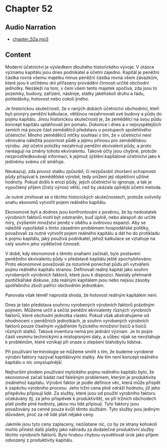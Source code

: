 # Chapter 52

## Audio Narration

- [chapter_52a.mp3](../5-audio-chunks-espeak/chapter_52a.mp3)

## Content

<!-- Source: ESPEAK_AUDIO-chapter_52a-OPTIMIZED.md -->

Moderní účetnictví je výsledkem dlouhého historického vývoje. V otázce významu kapitálu jsou dnes podnikatel a účetní zajedno. Kapitál je peněžní částka rovná všemu majetku minus peněžní částka rovná všem závazkům, které jsou k určitému dni přiřazeny provádění činnosti určité obchodní jednotky. Nezáleží na tom, v čem všem tento majetek spočívá, zda jsou to pozemky, budovy, zařízení, nástroje, statky jakéhokoli druhu a řádu, pohledávky, hotovost nebo cokoli jiného.

Je historickou skutečností, že v raných dobách účetnictví obchodníci, kteří byli pionýry peněžní kalkulace, většinou nezahrnovali své budovy a půdu do pojmu kapitálu. Jinou historickou skutečností je, že zemědělci na svou půdu koncept kapitálu uplatňovali jen pomalu. Dokonce i dnes a v nejvyspělejších zemích má pouze část zemědělců představu o postupech spolehlivého účetnictví. Mnoho zemědělců mlčky souhlasí s tím, že v účetnictví není věnována náležitá pozornost půdě a jejímu přínosu pro zemědělskou výrobu. Její účetní položky nezahrnují peněžní ekvivalent půdy, a proto nereagují na změny tohoto ekvivalentu. Takové účty jsou chybné, protože nezprostředkovávají informaci, k jejímuž zjištění kapitálové účetnictví jako k jedinému svému cíli směřuje.

Neukazují, zda provoz statku způsobil, či nezpůsobil zhoršení schopnosti půdy přispívat k zemědělské výrobě, tedy snížení její objektivní užitné hodnoty. Pokud došlo k erozi půdy, jejich účetnictví to ignoruje, a tak je vypočtený příjem (čistý výnos) větší, než by ukázala úplnější účetní metoda.

Je nutné zmiňovat se o těchto historických skutečnostech, protože ovlivnily snahu ekonomů vytvořit pojem reálného kapitálu.

Ekonomové byli a dodnes jsou konfrontováni s pověrou, že by nedostatek výrobních faktorů mohl být odstraněn, buď úplně, nebo alespoň do určité míry, zvýšením množství peněz v oběhu a úvěrovou expanzí. Aby se náležitě vypořádali s tímto zásadním problémem hospodářské politiky, považovali za nutné vytvořit pojem reálného kapitálu a dát ho do protikladu k pojmu kapitálu, jaký používá podnikatel, jehož kalkulace se vztahuje na celý souhrn jeho výdělečné činnosti.

V době, kdy ekonomové s těmito snahami začínali, bylo postavení peněžního ekvivalentu půdy v představě kapitálu ještě zpochybňováno. Proto ekonomové považovali za rozumné ponechat půdu při vytváření pojmu reálného kapitálu stranou. Definovali reálný kapitál jako souhrn vyrobených výrobních faktorů, které jsou k dispozici. Nastaly přehnaně puntičkářské diskuse, zda reálným kapitálem jsou nebo nejsou zásoby spotřebního zboží patřící obchodním jednotkám.

Panovala však téměř naprostá shoda, že hotovost reálným kapitálem není.

Dnes je tato představa souhrnu vyrobených výrobních faktorů prázdným pojmem. Můžeme určit a sečíst peněžní ekvivalenty různých výrobních faktorů, které obchodní jednotka vlastní. Pokud však abstrahujeme od ohodnocení v peněžních jednotkách, je souhrn vyrobených výrobních faktorů pouze číselným vyjádřením fyzického množství tisíců a tisíců různých statků. Taková inventura nemá pro jednání význam. Je to popis části vesmíru technickými a místopisnými daty, a vůbec nijak se nevztahuje k problémům, které vznikají při snaze o zlepšení blahobytu lidstva.

Při používání terminologie se můžeme smířit s tím, že budeme vyrobené výrobní faktory nazývat kapitálovými statky. Ale tím není koncept reálného kapitálu o nic smysluplnější.

Nejhorším plodem používání mytického pojmu reálného kapitálu bylo, že ekonomové začali bádat nad falešným problémem, kterým je produktivita (reálného) kapitálu. Výrobní faktor je podle definice věc, která může přispět k úspěchu výrobního procesu. Jeho tržní cena plně odráží hodnotu, již jeho příspěvku připisují lidé. Za služby, které jsou od použití výrobního faktoru očekávány (tj. za jeho příspěvek k produktivitě), se při tržních obchodech platí podle plné hodnoty, jakou mu lidé připisují. Tyto faktory jsou považovány za cenné pouze kvůli těmto službám. Tyto služby jsou jediným důvodem, proč za ně lidé platí nějaké ceny.

Jakmile jsou tyto ceny zaplaceny, nezůstane nic, co by ze strany kohokoli mohlo přinést další platby jako náhradu za dodatečné produktivní služby těchto výrobních faktorů. Bylo hrubou chybou vysvětlovat úrok jako příjem odvozený z produktivity kapitálu.


